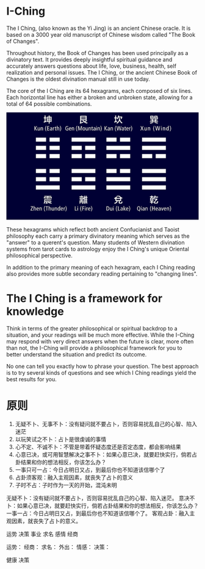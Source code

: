 # I-Ching

The I Ching, (also known as the Yi Jing) is an ancient Chinese oracle. It is based on a 3000 year old manuscript of Chinese wisdom called "The Book of Changes".

Throughout history, the Book of Changes has been used principally as a divinatory text. It provides deeply insightful spiritual guidance and accurately answers questions about life, love, business, health, self realization and personal issues. The I Ching, or the ancient Chinese Book of Changes is the oldest divination manual still in use today.

The core of the I Ching are its 64 hexagrams, each composed of six lines. Each horizontal line has either a broken and unbroken state, allowing for a total of 64 possible combinations.

![- Eight I Ching hexagrams shown. There are 64 in total. -](docs/hexagram/iching-hexagrams.png)

These hexagrams which reflect both ancient Confucianist and Taoist philosophy each carry a primary divinatory meaning which serves as the "answer" to a querent's question. Many students of Western divination systems from tarot cards to astrology enjoy the I Ching's unique Oriental philosophical perspective.

In addition to the primary meaning of each hexagram, each I Ching reading also provides more subtle secondary reading pertaining to "changing lines".

# The I Ching is a framework for knowledge

Think in terms of the greater philosophical or spiritual backdrop to a situation, and your readings will be much more effective. While the I-Ching may respond with very direct answers when the future is clear, more often than not, the I-Ching will provide a philosophical framework for you to better understand the situation and predict its outcome.

No one can tell you exactly how to phrase your question. The best approach is to try several kinds of questions and see which I Ching readings yield the best results for you.

# 原则

1. 无疑不卜、无事不卜：没有疑问就不要占卜，否则容易扰乱自己的心智、陷入迷茫
2. 以玩笑试之不卜：占卜是很虔诚的事情
3. 心不定、不诚不卜：不管是带着怀疑态度还是否定态度，都会影响结果
5. 心意已决，或可用智慧解决之事不卜：如果心意已决，就要赶快实行，倘若占卦结果和你的想法相反，你该怎么办？
6. 一事只可一占：今日占明日又占，到最后你也不知道该信哪个了
7. 占卦须客观：融入主观因素，就丧失了占卜的意义
8. 子时不占：子时作为一天的开始，混沌未明


无疑不卜：没有疑问就不要占卜，否则容易扰乱自己的心智、陷入迷茫。
意决不卜：如果心意已决，就要赶快实行，倘若占卦结果和你的想法相反，你该怎么办？
一事一占：今日占明日又占，到最后你也不知道该信哪个了。
客观占卦：融入主观因素，就丧失了占卜的意义。


运势
决策
事业
求名
感情
经商





运势：
经商：
求名：
外出：
情感：
决策：


健康
决策